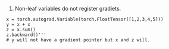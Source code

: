1. Non-leaf variables do not register gradiets.

```
x = torch.autograd.Variable(torch.FloatTensor([1,2,3,4,5]))
y = x + x
z = x.sum()
z.backward()'''
# y will not have a gradient pointer but x and z will.
